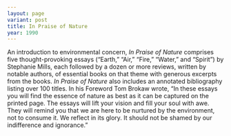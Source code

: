 ```yaml
---
layout: page
variant: post
title: In Praise of Nature
year: 1990
---
```


An introduction to environmental concern, *In Praise of Nature* comprises five thought-provoking essays (“Earth,” “Air,” “Fire,” “Water,” and “Spirit”) by Stephanie Mills, each followed by a dozen or more reviews, written by notable authors, of essential books on that theme with generous excerpts from the books. *In Praise of Nature* also includes an annotated bibliography listing over 100 titles. In his Foreword Tom Brokaw wrote, “In these essays you will find the essence of nature as best as it can be captured on the printed page. The essays will lift your vision and fill your soul with awe. They will remind you that we are here to be nurtured by the environment, not to consume it. We reflect in its glory. It should not be shamed by our indifference and ignorance.”
